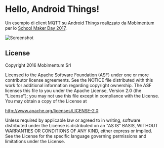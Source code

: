 Hello, Android Things!
======================

Un esempio di client MQTT su [Android Things](https://developer.android.com/things/index.html) realizzato da [Mobimentum](https://mobimentum.it/it/) per lo [School Maker Day 2017](http://www.schoolmakerday.it/registrazione/site/viewws?id=a_20).

![Screenshot](https://raw.githubusercontent.com/mobimentum/MobiKit-AndroidThingsClient/master/screenshot.png)

License
-------

Copyright 2016 Mobimentum Srl

Licensed to the Apache Software Foundation (ASF) under one or more contributor
license agreements.  See the NOTICE file distributed with this work for
additional information regarding copyright ownership.  The ASF licenses this
file to you under the Apache License, Version 2.0 (the "License"); you may not
use this file except in compliance with the License.  You may obtain a copy of
the License at

  http://www.apache.org/licenses/LICENSE-2.0

Unless required by applicable law or agreed to in writing, software
distributed under the License is distributed on an "AS IS" BASIS, WITHOUT
WARRANTIES OR CONDITIONS OF ANY KIND, either express or implied.  See the
License for the specific language governing permissions and limitations under
the License.
